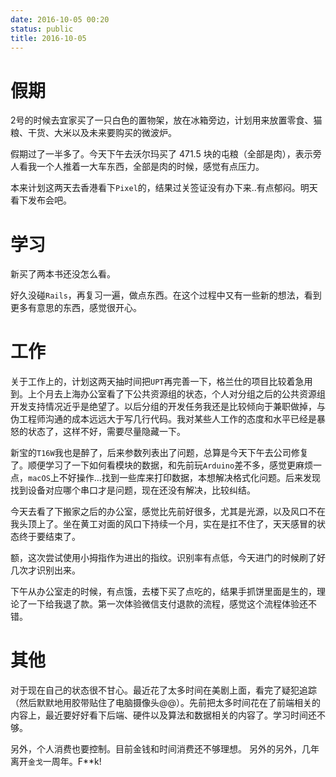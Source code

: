 ```yaml
---
date: 2016-10-05 00:20
status: public
title: 2016-10-05
---
```


# 假期
2号的时候去宜家买了一只白色的置物架，放在冰箱旁边，计划用来放置零食、猫粮、干货、大米以及未来要购买的微波炉。

假期过了一半多了。今天下午去沃尔玛买了 471.5 块的屯粮（全部是肉），表示旁人看我一个人推着一大车东西，全部是肉的时候，感觉有点压力。

本来计划这两天去香港看下`Pixel`的，结果过关签证没有办下来..有点郁闷。明天看下发布会吧。
# 学习
新买了两本书还没怎么看。

好久没碰`Rails`，再复习一遍，做点东西。在这个过程中又有一些新的想法，看到更多有意思的东西，感觉很开心。
# 工作
关于工作上的，计划这两天抽时间把`UPT`再完善一下，格兰仕的项目比较着急用到。上个月去上海办公室看了下公共资源组的状态，个人对分组之后的公共资源组开发支持情况近乎是绝望了。以后分组的开发任务我还是比较倾向于兼职做掉，与伪工程师沟通的成本远远大于写几行代码。我对某些人工作的态度和水平已经是暴怒的状态了，这样不好，需要尽量隐藏一下。

新宝的`T16W`我也是醉了，后来参数列表出了问题，总算是今天下午去公司修复了。顺便学习了一下如何看模块的数据，和先前玩`Arduino`差不多，感觉更麻烦一点，`macOS`上不好操作...找到一些库来打印数据，本想解决格式化问题。后来发现找到设备对应哪个串口才是问题，现在还没有解决，比较纠结。

今天去看了下搬家之后的办公室，感觉比先前好很多，尤其是光源，以及风口不在我头顶上了。坐在黄工对面的风口下持续一个月，实在是扛不住了，天天感冒的状态终于要结束了。

额，这次尝试使用小拇指作为进出的指纹。识别率有点低，今天进门的时候刷了好几次才识别出来。

下午从办公室走的时候，有点饿，去楼下买了点吃的，结果手抓饼里面是生的，理论了一下给我退了款。第一次体验微信支付退款的流程，感觉这个流程体验还不错。
# 其他
对于现在自己的状态很不甘心。最近花了太多时间在美剧上面，看完了疑犯追踪（然后默默地用胶带贴住了电脑摄像头@@）。先前把太多时间花在了前端相关的内容上，最近要好好看下后端、硬件以及算法和数据相关的内容了。学习时间还不够。

另外，个人消费也要控制。目前金钱和时间消费还不够理想。
另外的另外，几年离开`金戈`一周年。F**k!